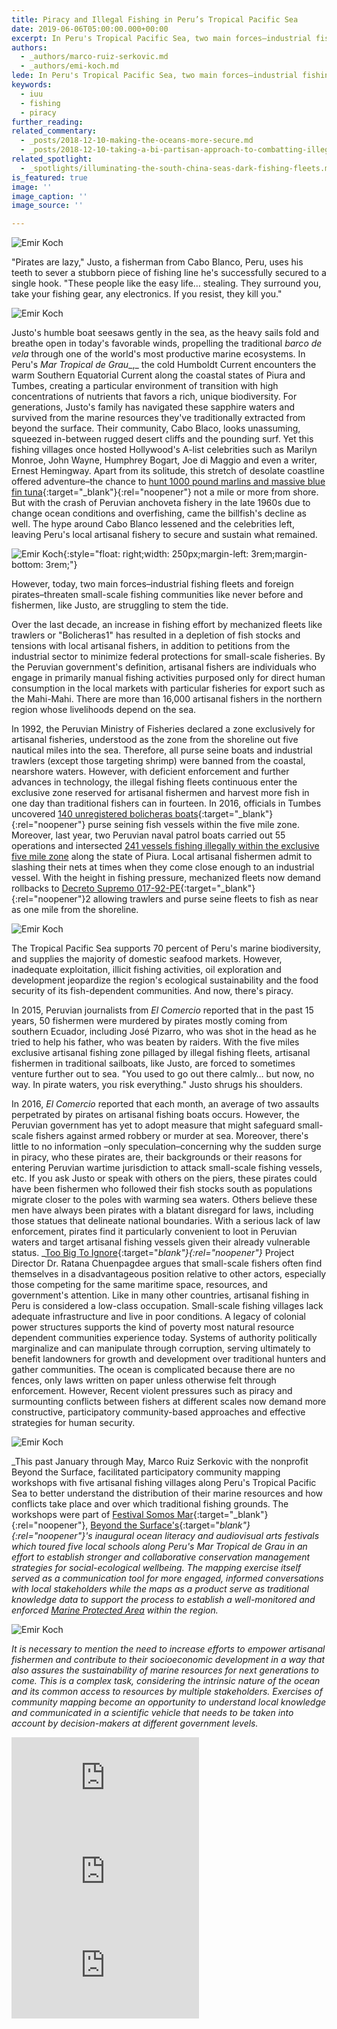 ```yaml
---
title: Piracy and Illegal Fishing in Peru’s Tropical Pacific Sea
date: 2019-06-06T05:00:00.000+00:00
excerpt: In Peru's Tropical Pacific Sea, two main forces–industrial fishing fleets and foreign pirates–threaten small-scale fishing communities.
authors:
  - _authors/marco-ruiz-serkovic.md
  - _authors/emi-koch.md
lede: In Peru's Tropical Pacific Sea, two main forces–industrial fishing fleets and foreign pirates–threaten small-scale fishing communities.
keywords:
  - iuu
  - fishing
  - piracy
further_reading:
related_commentary:
  - _posts/2018-12-10-making-the-oceans-more-secure.md
  - _posts/2018-12-10-taking-a-bi-partisan-approach-to-combatting-illegal-fishing.md
related_spotlight:
  - _spotlights/illuminating-the-south-china-seas-dark-fishing-fleets.md
is_featured: true
image: ''
image_caption: ''
image_source: ''

---
```

![Emir Koch](https://res.cloudinary.com/csisideaslab/image/upload/v1558463603/ocean/Peru__Small-Scale-Fisherman-SU6A4980-2.jpg "Pirates likely target artisanal fishing boats since Peru’s small-scale fishermen are already in a vulnerable position; living in poverty and without adequate infrastructure, access to health care, nor support from the government, especially law enforcement.")

"Pirates are lazy," Justo, a fisherman from Cabo Blanco, Peru, uses his teeth to sever a stubborn piece of fishing line he's successfully secured to a single hook. "These people like the easy life… stealing. They surround you, take your fishing gear, any electronics. If you resist, they kill you."

![Emir Koch](https://res.cloudinary.com/csisideaslab/image/upload/v1558463603/ocean/Peru__Fisherman-Small-Catch-SU6A5060.jpg "Artisanal fishermen return with a small catch after an early morning spent on the water. Many of Peru’s small-scale fishermen still use traditional fishing methods and their boats powered by the wind alone.")

Justo's humble boat seesaws gently in the sea, as the heavy sails fold and breathe open in today's favorable winds, propelling the traditional _barco de vela_ through one of the world's most productive marine ecosystems. In Peru's _Mar Tropical de Grau__,_ the cold Humboldt Current encounters the warm Southern Equatorial Current along the coastal states of Piura and Tumbes, creating a particular environment of transition with high concentrations of nutrients that favors a rich, unique biodiversity. For generations, Justo's family has navigated these sapphire waters and survived from the marine resources they've traditionally extracted from beyond the surface. Their community, Cabo Blaco, looks unassuming, squeezed in-between rugged desert cliffs and the pounding surf. Yet this fishing villages once hosted Hollywood's A-list celebrities such as Marilyn Monroe, John Wayne, Humphrey Bogart, Joe di Maggio and even a writer, Ernest Hemingway. Apart from its solitude, this stretch of desolate coastline offered adventure–the chance to [hunt 1000 pound marlins and massive blue fin tuna](https://www.sportfishingmag.com/greatest-big-game-fishing-world-has-ever-known#page-20){:target="_blank"}{:rel="noopener"} not a mile or more from shore. But with the crash of Peruvian anchoveta fishery in the late 1960s due to change ocean conditions and overfishing, came the billfish's decline as well. The hype around Cabo Blanco lessened and the celebrities left, leaving Peru's local artisanal fishery to secure and sustain what remained.

![Emir Koch](https://res.cloudinary.com/csisideaslab/image/upload/v1558463603/ocean/Peru__Artisnal-Fisherman-SU6A5409-2.jpg "Justo (whose name has been changed for his protection), as he gently tugs at the fishing line casted 20 minutes ago."){:style="float: right;width: 250px;margin-left: 3rem;margin-bottom: 3rem;"}

However, today, two main forces–industrial fishing fleets and foreign pirates–threaten small-scale fishing communities like never before and fishermen, like Justo, are struggling to stem the tide.

Over the last decade, an increase in fishing effort by mechanized fleets like trawlers or "Bolicheras1" has resulted in a depletion of fish stocks and tensions with local artisanal fishers, in addition to petitions from the industrial sector to minimize federal protections for small-scale fisheries. By the Peruvian government's definition, artisanal fishers are individuals who engage in primarily manual fishing activities purposed only for direct human consumption in the local markets with particular fisheries for export such as the Mahi-Mahi. There are more than 16,000 artisanal fishers in the northern region whose livelihoods depend on the sea.

In 1992, the Peruvian Ministry of Fisheries declared a zone exclusively for artisanal fisheries, understood as the zone from the shoreline out five nautical miles into the sea. Therefore, all purse seine boats and industrial trawlers (except those targeting  shrimp) were banned from the coastal, nearshore waters. However, with deficient enforcement and further advances in technology, the illegal fishing fleets continuous enter the exclusive zone reserved for artisanal fishermen and harvest more fish in one day than traditional fishers can in fourteen. In 2016, officials in Tumbes uncovered [140 unregistered bolicheras boats](https://elcomercio.pe/peru/tumbes/cerca-140-naves-pescan-5-millas-tumbes-230065){:target="_blank"}{:rel="noopener"} purse seining fish vessels within the five mile zone. Moreover, last year, two Peruvian naval patrol boats carried out 55 operations and intersected [241 vessels fishing illegally within the exclusive five mile zone](https://elcomercio.pe/peru/piura-bolicheras-extraen-recurso-marino-area-pesca-artesanal-noticia-498298) along the state of Piura. Local artisanal fishermen admit to slashing their nets at times when they come close enough to an industrial vessel. With the height in fishing pressure, mechanized fleets now demand rollbacks to [Decreto Supremo 017-92-PE](http://www2.produce.gob.pe/dispositivos/publicaciones/ds017-92-pe.pdf){:target="_blank"}{:rel="noopener"}2 allowing trawlers and purse seine fleets to fish as near as one mile from the shoreline.

![Emir Koch](https://res.cloudinary.com/csisideaslab/image/upload/v1558463603/ocean/Peru__Bass-Seabass-Rockfish-SU6A5469-2.jpg "This morning’s catch: Doncella or “Maiden” (Rose thread-fin bass, Splittail bass), Cabrilla (Peruvian rock seabass), and Diablito or “Little Devil” (Semaphore rockfish).")

The Tropical Pacific Sea supports 70 percent of Peru's marine biodiversity, and supplies the majority of domestic seafood markets. However, inadequate exploitation, illicit fishing activities, oil exploration and development jeopardize the region's ecological sustainability and the food security of its fish-dependent communities. And now, there's piracy.

In 2015, Peruvian journalists from _El Comercio_ reported that in the past 15 years, 50 fishermen were murdered by pirates mostly coming from southern Ecuador, including José Pizarro, who was shot in the head as he tried to help his father, who was beaten by raiders. With the five miles exclusive artisanal fishing zone pillaged by illegal fishing fleets, artisanal fishermen in traditional sailboats, like Justo, are forced to sometimes venture further out to sea. "You used to go out there calmly… but now, no way. In pirate waters, you risk everything." Justo shrugs his shoulders.

In 2016, _El Comercio_ reported that each month, an average of two assaults perpetrated by pirates on artisanal fishing boats occurs. However, the Peruvian government has yet to adopt measure that might safeguard small-scale fishers against armed robbery or murder at sea. Moreover, there's little to no information –only speculation–concerning why the sudden surge in piracy, who these pirates are, their backgrounds or their reasons for entering Peruvian wartime jurisdiction to attack small-scale fishing vessels, etc. If you ask Justo or speak with others on the piers, these pirates could have been fishermen who followed their fish stocks south as populations migrate closer to the poles with warming sea waters. Others believe  these men have always been pirates with a blatant disregard for laws, including those statues that delineate national boundaries. With a serious lack of law enforcement, pirates find it particularly convenient to loot in Peruvian waters and target artisanal fishing vessels given their already vulnerable status. _[Too Big To Ignore](http://toobigtoignore.net/){:target="_blank"}{:rel="noopener"}_ Project Director Dr. Ratana Chuenpagdee argues that small-scale fishers often find themselves in a disadvantageous position relative to other actors, especially those competing for  the same maritime space, resources, and government's attention. Like in many other countries, artisanal fishing in Peru is considered a low-class occupation. Small-scale fishing villages lack adequate infrastructure and live in poor conditions. A legacy of colonial power structures supports the kind of poverty most natural resource dependent communities experience today. Systems of authority politically marginalize and can manipulate through corruption, serving ultimately to benefit landowners for growth and development over traditional hunters and gather communities. The ocean is complicated because there are no fences, only laws written on paper unless otherwise felt through enforcement.  However, Recent violent pressures such as piracy and surmounting conflicts between fishers at different scales now demand more constructive, participatory community-based approaches and effective strategies for human security.

![Emir Koch](https://res.cloudinary.com/csisideaslab/image/upload/v1558463603/ocean/Peru__Mapping-Fishing-Grounds-SU6A4808-2.jpg "A small group of artisanal fishermen from Los Órganos, Perú indicate on the map their traditional fishing grounds and areas prone to conflicts in and outside 5-nautical mile zone legally designated for small-scale fisheries.")

_This past January through May, Marco Ruiz Serkovic with the nonprofit Beyond the Surface, facilitated participatory community mapping workshops with five artisanal fishing villages along Peru's Tropical Pacific Sea to better understand the distribution of their marine resources and how conflicts take place and over which traditional fishing grounds. The workshops were part of [Festival Somos Mar](https://www.coast2coastmovement.com/festivals){:target="_blank"}{:rel="noopener"}, [Beyond the Surface's](https://www.beyondthesurfaceinternational.org){:target="_blank"}{:rel="noopener"}'s inaugural ocean literacy and audiovisual arts festivals which toured five local schools along Peru's Mar Tropical de Grau in an effort to establish stronger and collaborative conservation management strategies for social-ecological wellbeing. The mapping exercise itself served as a communication tool for more engaged, informed conversations with local stakeholders while the maps as a product serve as traditional knowledge data to support the process to establish a well-monitored and enforced [Marine Protected Area](https://www.inkaterra.com/inkaterra-asociacion-org/en/research/ocean-forest/marine-protected-area-and-sustainable-fishing/) within the region._

![Emir Koch](https://res.cloudinary.com/csisideaslab/image/upload/v1558463603/ocean/Peru__Traditional-Sailing-SU6A5441-2.jpg "Justo’s traditional barco de vela (sailboat) sways in the calm winds about 3-nautical miles from Cabo Blanco, Perú.")

_It is necessary to mention the need to increase efforts to empower artisanal fishermen and contribute to their socioeconomic development in a way that also assures the sustainability of marine resources for next generations to come. This is a complex task, considering the intrinsic nature of the ocean and its common access to resources by multiple stakeholders. Exercises of community mapping become an opportunity to understand local knowledge and communicated in a scientific vehicle that needs to be taken into account by decision-makers at different government levels._

<div class="video-wrapper post-feature-video"> <iframe allow="autoplay; encrypted-media" allowfullscreen="" frameborder="0" title="" src="https://www.youtube.com/embed/4BaDvN6M-V8"></iframe></div>

<div class="video-wrapper post-feature-video"> <iframe allow="autoplay; encrypted-media" allowfullscreen="" frameborder="0" title="" src="https://www.youtube.com/embed/4BaDvN6M-V8"></iframe></div>

<div class="video-wrapper post-feature-video"> <iframe allow="autoplay; encrypted-media" allowfullscreen="" frameborder="0" title="" src="https://www.youtube.com/embed/4BaDvN6M-V8"></iframe></div>
